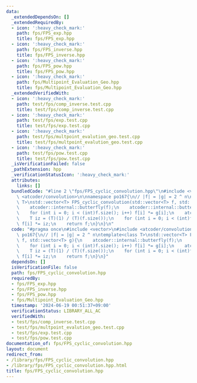 ```yaml
---
data:
  _extendedDependsOn: []
  _extendedRequiredBy:
  - icon: ':heavy_check_mark:'
    path: fps/FPS_exp.hpp
    title: fps/FPS_exp.hpp
  - icon: ':heavy_check_mark:'
    path: fps/FPS_inverse.hpp
    title: fps/FPS_inverse.hpp
  - icon: ':heavy_check_mark:'
    path: fps/FPS_pow.hpp
    title: fps/FPS_pow.hpp
  - icon: ':heavy_check_mark:'
    path: fps/Multipoint_Evaluation_Geo.hpp
    title: fps/Multipoint_Evaluation_Geo.hpp
  _extendedVerifiedWith:
  - icon: ':heavy_check_mark:'
    path: test/fps/comp_inverse.test.cpp
    title: test/fps/comp_inverse.test.cpp
  - icon: ':heavy_check_mark:'
    path: test/fps/exp.test.cpp
    title: test/fps/exp.test.cpp
  - icon: ':heavy_check_mark:'
    path: test/fps/multpoint_evalution_geo.test.cpp
    title: test/fps/multpoint_evalution_geo.test.cpp
  - icon: ':heavy_check_mark:'
    path: test/fps/pow.test.cpp
    title: test/fps/pow.test.cpp
  _isVerificationFailed: false
  _pathExtension: hpp
  _verificationStatusIcon: ':heavy_check_mark:'
  attributes:
    links: []
  bundledCode: "#line 2 \"fps/FPS_cyclic_convolution.hpp\"\n#include <vector>\n#include\
    \ <atcoder/convolution>\n\nnamespace po167{\n// |f| = |g| = 2 ^ n\ntemplate<class\
    \ T>\nstd::vector<T> FPS_cyclic_convolution(std::vector<T> f, std::vector<T> g){\n\
    \    atcoder::internal::butterfly(f);\n    atcoder::internal::butterfly(g);\n\
    \    for (int i = 0; i < (int)f.size(); i++) f[i] *= g[i];\n    atcoder::internal::butterfly_inv(f);\n\
    \    T iz = (T)(1) / (T)(f.size());\n    for (int i = 0; i < (int)f.size(); i++)\
    \ f[i] *= iz;\n    return f;\n}\n}\n"
  code: "#pragma once\n#include <vector>\n#include <atcoder/convolution>\n\nnamespace\
    \ po167{\n// |f| = |g| = 2 ^ n\ntemplate<class T>\nstd::vector<T> FPS_cyclic_convolution(std::vector<T>\
    \ f, std::vector<T> g){\n    atcoder::internal::butterfly(f);\n    atcoder::internal::butterfly(g);\n\
    \    for (int i = 0; i < (int)f.size(); i++) f[i] *= g[i];\n    atcoder::internal::butterfly_inv(f);\n\
    \    T iz = (T)(1) / (T)(f.size());\n    for (int i = 0; i < (int)f.size(); i++)\
    \ f[i] *= iz;\n    return f;\n}\n}"
  dependsOn: []
  isVerificationFile: false
  path: fps/FPS_cyclic_convolution.hpp
  requiredBy:
  - fps/FPS_exp.hpp
  - fps/FPS_inverse.hpp
  - fps/FPS_pow.hpp
  - fps/Multipoint_Evaluation_Geo.hpp
  timestamp: '2024-06-19 00:51:37+09:00'
  verificationStatus: LIBRARY_ALL_AC
  verifiedWith:
  - test/fps/comp_inverse.test.cpp
  - test/fps/multpoint_evalution_geo.test.cpp
  - test/fps/exp.test.cpp
  - test/fps/pow.test.cpp
documentation_of: fps/FPS_cyclic_convolution.hpp
layout: document
redirect_from:
- /library/fps/FPS_cyclic_convolution.hpp
- /library/fps/FPS_cyclic_convolution.hpp.html
title: fps/FPS_cyclic_convolution.hpp
---
```

